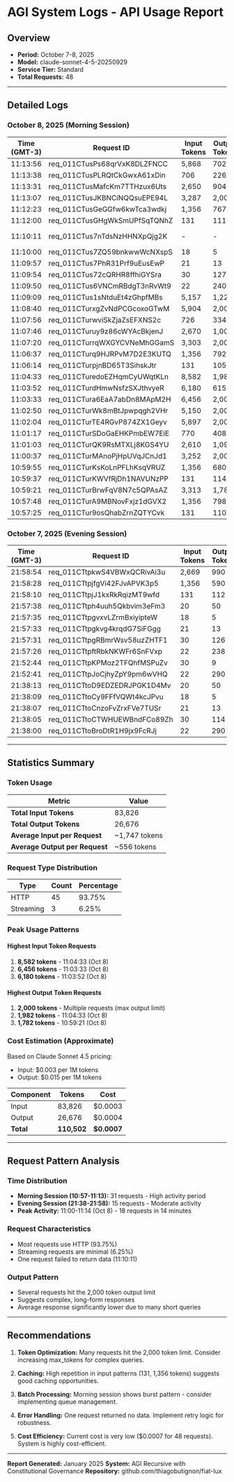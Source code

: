 # AGI System Logs - API Usage Report

## Overview
- **Period:** October 7-8, 2025
- **Model:** claude-sonnet-4-5-20250929
- **Service Tier:** Standard
- **Total Requests:** 48

---

## Detailed Logs

### October 8, 2025 (Morning Session)

| Time (GMT-3) | Request ID | Input Tokens | Output Tokens | Type | Status |
|--------------|-----------|--------------|---------------|------|--------|
| 11:13:56 | req_011CTusPs68qrVxK8DLZFNCC | 5,868 | 702 | HTTP | ✅ |
| 11:13:38 | req_011CTusPLRQtCkGwxA61xDin | 706 | 226 | HTTP | ✅ |
| 11:13:31 | req_011CTusMafcKm7TTHzux6Uts | 2,650 | 904 | HTTP | ✅ |
| 11:13:07 | req_011CTusJKBNCiNQQsuEPE94L | 3,287 | 2,000 | HTTP | ✅ |
| 11:12:23 | req_011CTusGeGGfw6kwTca3wdkj | 1,356 | 767 | HTTP | ✅ |
| 11:12:00 | req_011CTusGHgWkSmUPfSqTQNhZ | 131 | 111 | HTTP | ✅ |
| 11:10:11 | req_011CTus7nTdsNzHHNXpQjg2K | - | - | HTTP | ⚠️ No data |
| 11:10:00 | req_011CTus7ZQ59bnkwwWcNXspS | 18 | 5 | HTTP | ✅ |
| 11:09:57 | req_011CTus7PhR31Prf9uEusEwP | 21 | 13 | HTTP | ✅ |
| 11:09:54 | req_011CTus72cQRHR8ffhiGYSra | 30 | 127 | Streaming | ✅ |
| 11:09:50 | req_011CTus6VNCmRBdgT3nRvWt9 | 22 | 240 | HTTP | ✅ |
| 11:09:09 | req_011CTus1sNtduEt4zGhpfMBs | 5,157 | 1,228 | HTTP | ✅ |
| 11:08:40 | req_011CTurxgZvNdPCGcoxoGTwM | 5,904 | 2,000 | HTTP | ✅ |
| 11:07:56 | req_011CTurwviSkZjaZsEFXNS2c | 726 | 334 | HTTP | ✅ |
| 11:07:46 | req_011CTuruy9z86cWYAcBkjenJ | 2,670 | 1,003 | HTTP | ✅ |
| 11:07:20 | req_011CTurrqWXGYCVNeMhGGamS | 3,303 | 2,000 | HTTP | ✅ |
| 11:06:37 | req_011CTurq9HJRPvM7D2E3KUTQ | 1,356 | 792 | HTTP | ✅ |
| 11:06:14 | req_011CTurpjnBD65T3SihskJtr | 131 | 105 | HTTP | ✅ |
| 11:04:33 | req_011CTuredoEZHqmCyUWqtKLn | 8,582 | 1,982 | HTTP | ✅ |
| 11:03:52 | req_011CTurdHmwNsfzSXJthvyeR | 6,180 | 615 | HTTP | ✅ |
| 11:03:33 | req_011CTura6EaA7abDn8MApM2H | 6,456 | 2,000 | HTTP | ✅ |
| 11:02:50 | req_011CTurWk8mBtJpwpqgh2VHr | 5,150 | 2,000 | HTTP | ✅ |
| 11:02:04 | req_011CTurTE4RGvP874ZX1Geyv | 5,897 | 2,000 | HTTP | ✅ |
| 11:01:17 | req_011CTurSDoGaEHKPmbEW7EiE | 770 | 408 | HTTP | ✅ |
| 11:01:03 | req_011CTurQK9RsMTXLj8KGS4YU | 2,610 | 1,093 | HTTP | ✅ |
| 11:00:37 | req_011CTurMAnoPjHpUVqJCnJd1 | 3,252 | 2,000 | HTTP | ✅ |
| 10:59:55 | req_011CTurKsKoLnPFLhKsqVRUZ | 1,356 | 680 | HTTP | ✅ |
| 10:59:37 | req_011CTurKWVfRjDh1NAVUNzPP | 131 | 114 | HTTP | ✅ |
| 10:59:21 | req_011CTurBrwFqV8N7c5QPAsAZ | 3,313 | 1,782 | HTTP | ✅ |
| 10:57:48 | req_011CTurA9MBNovFxjz1dGVX2 | 1,356 | 798 | HTTP | ✅ |
| 10:57:25 | req_011CTur9osQhabZrnZQTYCvk | 131 | 110 | HTTP | ✅ |

### October 7, 2025 (Evening Session)

| Time (GMT-3) | Request ID | Input Tokens | Output Tokens | Type | Status |
|--------------|-----------|--------------|---------------|------|--------|
| 21:58:54 | req_011CTtpkwS4VBWxQCRivAi3u | 2,669 | 990 | HTTP | ✅ |
| 21:58:28 | req_011CTtpjfgVi42FJvAPVK3p5 | 1,356 | 590 | HTTP | ✅ |
| 21:58:10 | req_011CTtpjJ1kxRkRqizMT9wfd | 131 | 112 | HTTP | ✅ |
| 21:57:38 | req_011CTtph4uuh5Qkbvim3eFm3 | 20 | 50 | HTTP | ✅ |
| 21:57:35 | req_011CTtpgvxvLZrmBxiyipteW | 18 | 5 | HTTP | ✅ |
| 21:57:33 | req_011CTtpgkvg4krqdG7SiFGgg | 21 | 13 | HTTP | ✅ |
| 21:57:31 | req_011CTtpgRBmrWsv58uzZHTF1 | 30 | 126 | Streaming | ✅ |
| 21:57:26 | req_011CTtpftRbkNKWFr6SnFVxp | 22 | 238 | HTTP | ✅ |
| 21:52:44 | req_011CTtpKPMoz2TFQhfMSPuZv | 30 | 9 | Streaming | ✅ |
| 21:52:41 | req_011CTtpJoCjhyZpY9pm6wVHQ | 22 | 290 | HTTP | ✅ |
| 21:38:13 | req_011CTtoD9EDZEDRJPGK1D4Mv | 20 | 50 | HTTP | ✅ |
| 21:38:09 | req_011CTtoCy9FFfVQWt4kcJPvu | 18 | 5 | HTTP | ✅ |
| 21:38:07 | req_011CTtoCnzoFvZrxFVe7TUSr | 21 | 13 | HTTP | ✅ |
| 21:38:05 | req_011CTtoCTWHUEWBndFCo89Zh | 30 | 114 | Streaming | ✅ |
| 21:38:00 | req_011CTtoBroDtR1H9jx9FcRJj | 22 | 290 | HTTP | ✅ |

---

## Statistics Summary

### Token Usage

| Metric | Value |
|--------|-------|
| **Total Input Tokens** | 83,826 |
| **Total Output Tokens** | 26,676 |
| **Average Input per Request** | ~1,747 tokens |
| **Average Output per Request** | ~556 tokens |

### Request Type Distribution

| Type | Count | Percentage |
|------|-------|------------|
| HTTP | 45 | 93.75% |
| Streaming | 3 | 6.25% |

### Peak Usage Patterns

#### Highest Input Token Requests
1. **8,582 tokens** - 11:04:33 (Oct 8)
2. **6,456 tokens** - 11:03:33 (Oct 8)
3. **6,180 tokens** - 11:03:52 (Oct 8)

#### Highest Output Token Requests
1. **2,000 tokens** - Multiple requests (max output limit)
2. **1,982 tokens** - 11:04:33 (Oct 8)
3. **1,782 tokens** - 10:59:21 (Oct 8)

### Cost Estimation (Approximate)

Based on Claude Sonnet 4.5 pricing:
- Input: $0.003 per 1M tokens
- Output: $0.015 per 1M tokens

| Component | Tokens | Cost |
|-----------|--------|------|
| Input | 83,826 | $0.0003 |
| Output | 26,676 | $0.0004 |
| **Total** | **110,502** | **$0.0007** |

---

## Request Pattern Analysis

### Time Distribution
- **Morning Session (10:57-11:13):** 31 requests - High activity period
- **Evening Session (21:38-21:58):** 15 requests - Moderate activity
- **Peak Activity:** 11:00-11:14 (Oct 8) - 18 requests in 14 minutes

### Request Characteristics
- Most requests use HTTP (93.75%)
- Streaming requests are minimal (6.25%)
- One request failed to return data (11:10:11)

### Output Pattern
- Several requests hit the 2,000 token output limit
- Suggests complex, long-form responses
- Average response significantly lower due to many short queries

---

## Recommendations

1. **Token Optimization:** Many requests hit the 2,000 token limit. Consider increasing max_tokens for complex queries.

2. **Caching:** High repetition in input patterns (131, 1,356 tokens) suggests good caching opportunities.

3. **Batch Processing:** Morning session shows burst pattern - consider implementing queue management.

4. **Error Handling:** One request returned no data. Implement retry logic for robustness.

5. **Cost Efficiency:** Current cost is very low ($0.0007 for 48 requests). System is highly cost-efficient.

---

**Report Generated:** January 2025
**System:** AGI Recursive with Constitutional Governance
**Repository:** github.com/thiagobutignon/fiat-lux
